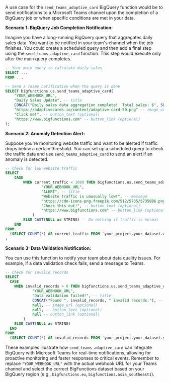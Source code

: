 A use case for the `send_teams_adaptive_card` BigQuery function would be to send notifications to a Microsoft Teams channel upon the completion of a BigQuery job or when specific conditions are met in your data.

**Scenario 1: BigQuery Job Completion Notification:**

Imagine you have a long-running BigQuery query that aggregates daily sales data. You want to be notified in your team's channel when the job finishes.  You could create a scheduled query and then add a final step using the `send_teams_adaptive_card` function.  This step would execute only after the main query completes.

```sql
-- Your main query to calculate daily sales
SELECT ...
FROM ...

-- Send a Teams notification when the query is done
SELECT bigfunctions.us.send_teams_adaptive_card(
    "YOUR_WEBHOOK_URL",
    "Daily Sales Update", -- title
    CONCAT("Daily sales data aggregation complete!  Total sales: $", SUM(daily_sales)), -- message
    "https://adaptivecards.io/content/adaptive-card-50.png" -- image_url (optional)
    "Click me!", -- button_text (optional)
    "https://www.bigfunctions.com" -- button_link (optional)
);
```

**Scenario 2: Anomaly Detection Alert:**

Suppose you're monitoring website traffic and want to be alerted if traffic drops below a certain threshold. You can set up a scheduled query to check the traffic data and use `send_teams_adaptive_card` to send an alert if an anomaly is detected.

```sql
-- Check for low website traffic
SELECT
    CASE
        WHEN current_traffic < 1000 THEN bigfunctions.us.send_teams_adaptive_card(
                "YOUR_WEBHOOK_URL",
                "ALERT", -- title
                "Website traffic is unusually low!", -- message
                "https://cdn-icons-png.freepik.com/512/5735/5735886.png" -- image_url (optional)
                "Check this out!", -- button_text (optional)
                "https://www.bigfunctions.com" -- button_link (optional)
            )
        ELSE CAST(NULL as STRING) -- Do nothing if traffic is normal
    END
FROM
  (SELECT COUNT(*) AS current_traffic FROM `your_project.your_dataset.website_traffic` WHERE timestamp > TIMESTAMP_SUB(CURRENT_TIMESTAMP(), INTERVAL 1 HOUR))
;
```

**Scenario 3: Data Validation Notification:**

You can use this function to notify your team about data quality issues. For example, if a data validation check fails, send a message to Teams.

```sql
-- Check for invalid records
SELECT
  CASE
    WHEN invalid_records > 0 THEN bigfunctions.us.send_teams_adaptive_card(
            "YOUR_WEBHOOK_URL",
            "Data validation failed!", -- title
            CONCAT("Found ", invalid_records, " invalid records."), -- message
            null, -- image_url (optional)
            null, -- button_text (optional)
            null -- button_link (optional)
        )
    ELSE CAST(NULL as STRING)
  END
FROM
  (SELECT COUNT(*) AS invalid_records FROM `your_project.your_dataset.your_table` WHERE some_validation_check IS FALSE);
```

These examples illustrate how `send_teams_adaptive_card` can integrate BigQuery with Microsoft Teams for real-time notifications, allowing for proactive monitoring and faster responses to critical events. Remember to replace `"YOUR_WEBHOOK_URL"` with the actual webhook URL for your Teams channel and select the correct BigFunctions dataset based on your BigQuery region (e.g., `bigfunctions.eu`, `bigfunctions.asia_southeast1`).
